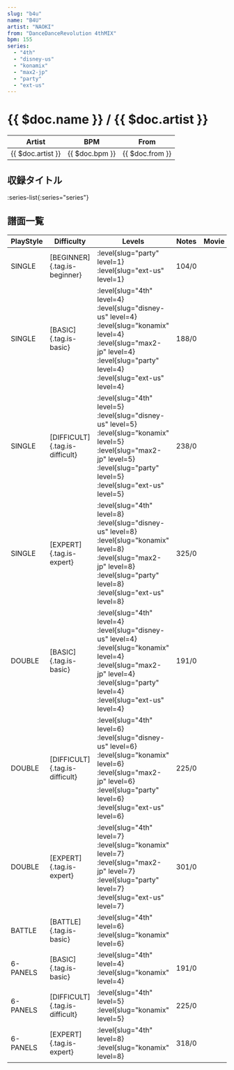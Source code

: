```yaml
---
slug: "b4u"
name: "B4U"
artist: "NAOKI"
from: "DanceDanceRevolution 4thMIX"
bpm: 155
series:
  - "4th"
  - "disney-us"
  - "konamix"
  - "max2-jp"
  - "party"
  - "ext-us"
---
```


# {{ $doc.name }} / {{ $doc.artist }}

|Artist|BPM|From|
|------|---|----|
|{{ $doc.artist }}|{{ $doc.bpm }}|{{ $doc.from }}|

## 収録タイトル

:series-list{:series="series"}

## 譜面一覧

|PlayStyle|Difficulty|Levels|Notes|Movie|
|---------|----------|------|-----|-----|
|SINGLE|[BEGINNER]{.tag.is-beginner}|:level{slug="party" level=1} :level{slug="ext-us" level=1}|104/0||
|SINGLE|[BASIC]{.tag.is-basic}|:level{slug="4th" level=4} :level{slug="disney-us" level=4} :level{slug="konamix" level=4} :level{slug="max2-jp" level=4} :level{slug="party" level=4} :level{slug="ext-us" level=4}|188/0||
|SINGLE|[DIFFICULT]{.tag.is-difficult}|:level{slug="4th" level=5} :level{slug="disney-us" level=5} :level{slug="konamix" level=5} :level{slug="max2-jp" level=5} :level{slug="party" level=5} :level{slug="ext-us" level=5}|238/0||
|SINGLE|[EXPERT]{.tag.is-expert}|:level{slug="4th" level=8} :level{slug="disney-us" level=8} :level{slug="konamix" level=8} :level{slug="max2-jp" level=8} :level{slug="party" level=8} :level{slug="ext-us" level=8}|325/0||
|DOUBLE|[BASIC]{.tag.is-basic}|:level{slug="4th" level=4} :level{slug="disney-us" level=4} :level{slug="konamix" level=4} :level{slug="max2-jp" level=4} :level{slug="party" level=4} :level{slug="ext-us" level=4}|191/0||
|DOUBLE|[DIFFICULT]{.tag.is-difficult}|:level{slug="4th" level=6} :level{slug="disney-us" level=6} :level{slug="konamix" level=6} :level{slug="max2-jp" level=6} :level{slug="party" level=6} :level{slug="ext-us" level=6}|225/0||
|DOUBLE|[EXPERT]{.tag.is-expert}|:level{slug="4th" level=7} :level{slug="konamix" level=7} :level{slug="max2-jp" level=7} :level{slug="party" level=7} :level{slug="ext-us" level=7}|301/0||
|BATTLE|[BATTLE]{.tag.is-basic}|:level{slug="4th" level=6} :level{slug="konamix" level=6}|||
|6-PANELS|[BASIC]{.tag.is-basic}|:level{slug="4th" level=4} :level{slug="konamix" level=4}|191/0||
|6-PANELS|[DIFFICULT]{.tag.is-difficult}|:level{slug="4th" level=5} :level{slug="konamix" level=5}|225/0||
|6-PANELS|[EXPERT]{.tag.is-expert}|:level{slug="4th" level=8} :level{slug="konamix" level=8}|318/0||

